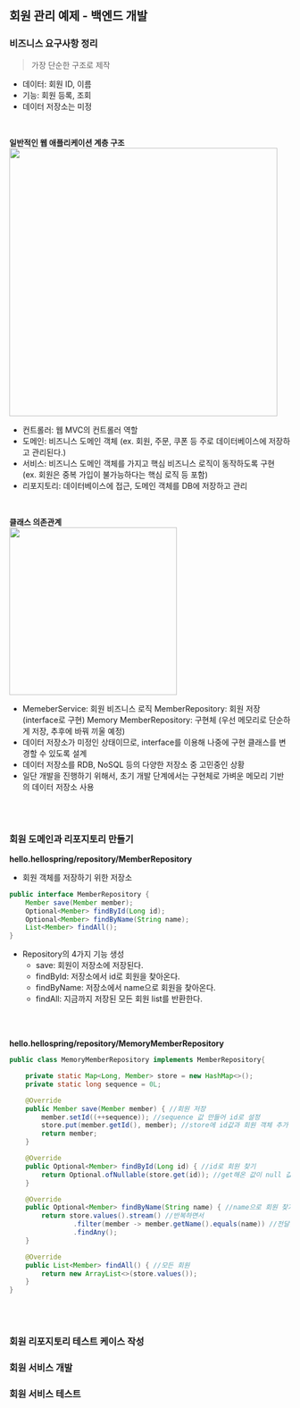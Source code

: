 ## 회원 관리 예제 - 백엔드 개발
### 비즈니스 요구사항 정리
> 가장 단순한 구조로 제작
- 데이터: 회원 ID, 이름
- 기능: 회원 등록, 조회
- 데이터 저장소는 미정
<br>

**일반적인 웹 애플리케이션 계층 구조** <br>
<img src="https://user-images.githubusercontent.com/80838501/161554162-fdb5fadb-058c-4c38-ab4e-ecb79d9d6cf6.png" width="480"/>

- 컨트롤러: 웹 MVC의 컨트롤러 역할
- 도메인: 비즈니스 도메인 객체 (ex. 회원, 주문, 쿠폰 등 주로 데이터베이스에 저장하고 관리된다.)
- 서비스: 비즈니스 도메인 객체를 가지고 핵심 비즈니스 로직이 동작하도록 구현 <br>
  (ex. 회원은 중복 가입이 불가능하다는 핵심 로직 등 포함)
- 리포지토리: 데이터베이스에 접근, 도메인 객체를 DB에 저장하고 관리
<br>

**클래스 의존관계** <br>
<img src="https://user-images.githubusercontent.com/80838501/161557082-4a04add0-c9b3-4308-90fb-40c0e4d5065d.png" width="300"/>

- MemeberService: 회원 비즈니스 로직
  MemberRepository: 회원 저장 (interface로 구현)
  Memory MemberRepository: 구현체 (우선 메모리로 단순하게 저장, 추후에 바꿔 끼울 예정)
- 데이터 저장소가 미정인 상태이므로, interface를 이용해 나중에 구현 클래스를 변경할 수 있도록 설계
- 데이터 저장소를 RDB, NoSQL 등의 다양한 저장소 중 고민중인 상황
- 일단 개발을 진행하기 위해서, 초기 개발 단계에서는 구현체로 가벼운 메모리 기반의 데이터 저장소 사용
<br>
<br>

### 회원 도메인과 리포지토리 만들기

**hello.hellospring/repository/MemberRepository**
- 회원 객체를 저장하기 위한 저장소
```java
public interface MemberRepository {
    Member save(Member member);
    Optional<Member> findById(Long id);
    Optional<Member> findByName(String name);
    List<Member> findAll();
}
```
- Repository의 4가지 기능 생성
    - save: 회원이 저장소에 저장된다.
    - findById: 저장소에서 id로 회원을 찾아온다.
    - findByName: 저장소에서 name으로 회원을 찾아온다.
    - findAll: 지금까지 저장된 모든 회원 list를 반환한다.
<br>
<br>

**hello.hellospring/repository/MemoryMemberRepository**
```java
public class MemoryMemberRepository implements MemberRepository{

    private static Map<Long, Member> store = new HashMap<>();
    private static long sequence = 0L;

    @Override
    public Member save(Member member) { //회원 저장
        member.setId((++sequence)); //sequence 값 만들어 id로 설정
        store.put(member.getId(), member); //store에 id값과 회원 객체 추가
        return member;
    }

    @Override
    public Optional<Member> findById(Long id) { //id로 회원 찾기
        return Optional.ofNullable(store.get(id)); //get해온 값이 null 값일 경우를 대비해 Optional.ofNullable로 감싸주기
    }

    @Override
    public Optional<Member> findByName(String name) { //name으로 회원 찾기
        return store.values().stream() //반복하면서
                .filter(member -> member.getName().equals(name)) //전달받은 name값과 현재 member의 name값이 같으면 filter
                .findAny();
    }

    @Override
    public List<Member> findAll() { //모든 회원 
        return new ArrayList<>(store.values()); 
    }
}
```
<br>
<br>

### 회원 리포지토리 테스트 케이스 작성
### 회원 서비스 개발
### 회원 서비스 테스트
